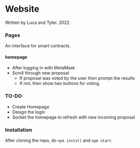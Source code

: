 # Website 
Written by Luca and Tyler. 2022.

### Pages
An interface for smart contracts.

#### homepage
- After logging in with MetaMask
- Scroll through new proposal
    - If proposal was voted by the user then prompt the results
    - If not, then show two buttons for voting.

### TO-DO
- Create Homepage
- Design the login
- Socket the homepage to refresh with new incoming proposal

### Installation
After cloning the repo, do `npm install` and `npm start`.